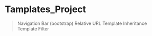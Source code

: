 # Tamplates_Project
>Navigation Bar (bootstrap)
>Relative URL
>Template Inheritance 
>Template Filter
